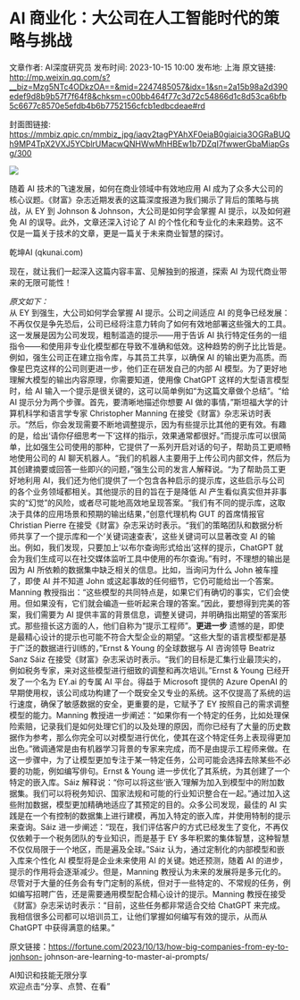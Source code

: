 # AI 商业化：大公司在人工智能时代的策略与挑战

文章作者: AI深度研究员
发布时间: 2023-10-15 10:00
发布地: 上海
原文链接: http://mp.weixin.qq.com/s?__biz=Mzg5NTc4ODkzOA==&mid=2247485057&idx=1&sn=2a15b98a2d390edef9d8b9b57f7f64f8&chksm=c00bb464f77c3d72c54866d1c8d53ca6bfb5c6677c8570e5efdb4b6b7752156cfcb1edbcdeae#rd

封面图链接: https://mmbiz.qpic.cn/mmbiz_jpg/iaqv2tagPYAhXF0eiaB0giaicia3OGRaBUQh9MP4TpX2VXJ5YCblrUMacwQNHWwMhHBEw1b7DZqI7fwwerGbaMiapGsg/300

![](https://mmbiz.qpic.cn/mmbiz_jpg/iaqv2tagPYAhXF0eiaB0giaicia3OGRaBUQh9DTDY1viaoZv5IlGe5KO5kzRrOAGW5GsnDMQsaZznrNQRvs3OcDFPXLw/640?wx_fmt=jpeg)  

随着 AI 技术的飞速发展，如何在商业领域中有效地应用 AI 成为了众多大公司的核心议题。《财富》杂志近期发表的这篇深度报道为我们揭示了背后的策略与挑战，从
EY 到 Johnson & Johnson，大公司是如何学会掌握 AI 提示，以及如何避免 AI 的误导。此外，文章还深入讨论了 AI
的个性化和专业化的未来趋势。这不仅是一篇关于技术的文章，更是一篇关于未来商业智慧的探讨。

乾坤AI (qkunai.com)

现在，就让我们一起深入这篇内容丰富、见解独到的报道，探索 AI 为现代商业带来的无限可能性！

  

 _原文如下：_  
从 EY 到强生，大公司如何学会掌握 AI 提示。公司之间适应 AI
的竞争已经发展：不再仅仅是争先恐后，公司已经将注意力转向了如何有效地部署这些强大的工具。这一发展是因为公司发现，粗制滥造的提示——用于告诉 AI
执行特定任务的一组指令——和使用非专业化模型都在导致不准确和低效。这种趋势的例子比比皆是。例如，强生公司正在建立指令库，与其员工共享，以确保 AI
的输出更为高质。而像星巴克这样的公司则更进一步，他们正在研发自己的内部 AI 模型。为了更好地理解大模型的输出内容原理，你需要知道，使用像 ChatGPT
这样的大型语言模型时，给 AI 输入一个提示是很关键的，这可以简单例如“为这篇文章做个总结”。“给 AI 提示分为两个步骤。首先，要清晰地描述你想要 AI
做的事情，”斯坦福大学的计算机科学和语言学专家 Christopher Manning
在接受《财富》杂志采访时表示。“然后，你会发现需要不断地调整提示，因为有些提示比其他的更有效。有趣的是，给出‘请你仔细思考一下’这样的指示，效果通常都很好。”而提示库可以很简单，比如强生公司使用的那种，它提供了一系列开启对话的句子，帮助员工更顺畅地使用公司的
AI 聊天机器人。“我们的机器人主要用于上传公司内部文件，然后为其创建摘要或回答一些即兴的问题，”强生公司的发言人解释说。“为了帮助员工更好地利用
AI，我们还为他们提供了一个包含各种启示的提示库，这些启示与公司的各个业务领域都相关。其他提示的目的旨在于是降低 AI
产生看似真实但并非事实的“幻觉”的风险，或者尽可能地高效地呈现答案。“我们有不同的提示库，这取决于具体的应用场景和预期的输出结果，”创意代理机构 GUT
的首席情报官 Christian Pierre
在接受《财富》杂志采访时表示。“我们的策略团队和数据分析师共享了一个提示库和一个‘关键词速查表’，这些关键词可以显著改变 AI
的输出。例如，我们发现，只要加上‘以布尔查询形式给出’这样的提示，ChatGPT
就会为我们生成可以在社交媒体监听工具中使用的布尔查询。”有时，不理想的输出是因为 AI 所依赖的数据集中缺乏相关的信息。比如，当询问为什么 John
被车撞了，即使 AI 并不知道 John 或这起事故的任何细节，它仍可能给出一个答案。Manning
教授指出：“这些模型的共同特点是，如果它们有确切的事实，它们会使用。但如果没有，它们就会编造一些听起来合理的答案。”因此，要想得到完美的答案，我们需要为
AI 提供丰富的背景信息，调整关键词，并明确指出期望的答案形式。那些擅长这方面的人，他们自称为“提示工程师”。**更进一步**
遗憾的是，即使是最精心设计的提示也可能不符合大型企业的期望。“这些大型的语言模型都是基于广泛的数据进行训练的，”Ernst & Young 的全球数据与
AI 咨询领导 Beatriz Sanz Sáiz
在接受《财富》杂志采访时表示。“我们的目标是汇集行业最顶尖的，例如税务专家，来对这些模型进行细致的调整和再次培训。”Ernst & Young
已经开发了一个名为 EY.ai 的专属 AI 平台。得益于 Microsoft 提供的 Azure OpenAI
的早期使用权，该公司成功构建了一个既安全又专业的系统。这不仅提高了系统的运行速度，确保了敏感数据的安全，更重要的是，它赋予了 EY
按照自己的需求调整模型的能力。Manning
教授进一步阐述：“如果你有一个特定的任务，比如处理保险索赔，记录我们是如何处理它们的以及处理的原因，而你已经有了大量的历史数据作为参考，那么你完全可以对模型进行优化，使其在这个特定任务上表现得更加出色。”微调通常是由有机器学习背景的专家来完成，而不是由提示工程师来做。在这一步骤中，为了让模型更加专注于某一特定任务，公司可能会选择去除某些不必要的功能，例如编写俳句。Ernst
& Young 进一步优化了其系统，为其创建了一个特定的嵌入库。Sáiz
解释说：“你可以将这些‘嵌入’理解为加入到模型中的附加数据集。我们可以将税务知识、国家法规和可能的行业知识整合在一起。”通过加入这些附加数据，模型更加精确地适应了其预定的目的。众多公司发现，最佳的
AI 实践是在一个有控制的数据集上进行建模，再加入特定的嵌入库，并使用特制的提示来查询。Sáiz
进一步阐述：“现在，我们评估客户的方式已经发生了变化，不再仅仅依赖于一个税务团队的专业知识，而是基于 EY
多年积累的集体智慧，这种智慧不仅仅局限于一个地区，而是遍及全球。”Sáiz 认为，通过定制化的内部模型和嵌入库来个性化 AI 模型将是企业未来使用 AI
的关键。她还预测，随着 AI 的进步，提示的作用将会逐渐减少。但是，Manning
教授认为未来的发展将是多元化的。尽管对于大量的任务会有专门定制的系统，但对于一些特定的、不常规的任务，例如编写招聘广告，还是需要通用模型配合精心设计的提示。Manning
教授在接受《财富》杂志采访时表示：“目前，这些任务都非常适合交给 ChatGPT 来完成。我相信很多公司都可以培训员工，让他们掌握如何编写有效的提示，从而从
ChatGPT 中获得满意的结果。”  

原文链接：https://fortune.com/2023/10/13/how-big-companies-from-ey-to-jonhson-
johnson-are-learning-to-master-ai-prompts/

AI知识和技能无限分享  
欢迎点击“分享、点赞、在看”

